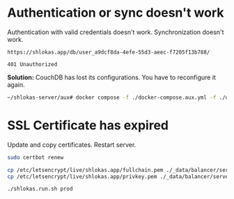 # Authentication or sync doesn't work
Authentication with valid credentials doesn't work. Synchronization doesn't work.

```
https://shlokas.app/db/user_a9dcf8da-4efe-55d3-aeec-f7205f13b788/

401 Unauthorized
```

**Solution:**
CouchDB has lost its configurations. You have to reconfigure it again.
```sh
~/shlokas-server/aux# docker compose -f ./docker-compose.aux.yml -f ./docker-compose.aux.prod.yml up
```

# SSL Certificate has expired
Update and copy certificates. Restart server.

```sh
sudo certbot renew

cp /etc/letsencrypt/live/shlokas.app/fullchain.pem ./_data/balancer/server.crt
cp /etc/letsencrypt/live/shlokas.app/privkey.pem ./_data/balancer/server.key

./shlokas.run.sh prod
```
